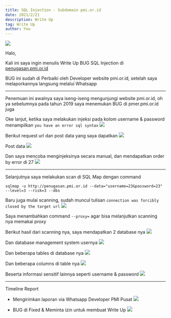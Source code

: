 ```yaml
---
title: SQL Injection - Subdomain pmi.or.id
date: 2021/2/21
description: Write Up
tag: Write Up
author: You
---
```


![](https://media.rafterday.com/files/logo-pmi.png)

Halo,

Kali ini saya ingin menulis Write Up BUG SQL Injection di [penugasan.pmi.or.id](https://penugasan.pmi.or.id)

BUG ini sudah di Perbaiki oleh Developer website pmi.or.id, setelah saya melaporkannya langsung melalui Whatsapp

___

Penemuan ini awalnya saya iseng-iseng mengunjungi website pmi.or.id, oh ya sebelumnya pada tahun 2019 saya menemukan BUG di pmer.pmi.or.id juga

Oke lanjut, ketika saya melakukan injeksi pada kolom username & password menampilkan `you have an error sql syntax`
![](https://media.rafterday.com/files/Screenshot_124.png)

Berikut request url dan post data yang saya dapatkan
![](https://media.rafterday.com/files/Screenshot_125.png)

Post data
![](https://media.rafterday.com/files/Screenshot_126.png)

Dan saya mencoba menginjeksinya secara manual, dan mendapatkan order by error di 27
![](https://media.rafterday.com/files/Screenshot_127.png)

___

Selanjutnya saya melakukan scan di SQL Map dengan command

```
sqlmap -u http://penugasan.pmi.or.id --data="username=23&password=23" --level=3 --risk=3 --dbs
```

Baru juga mulai scanning, sudah muncul tulisan `connection was forcibly closed by the target url`
![](https://media.rafterday.com/files/Screenshot_128.png)

Saya menambahkan command `--proxy=` agar bisa melanjutkan scanning nya memakai proxy

Berikut hasil dari scanning nya, saya mendapatkan 2 database nya
![](https://media.rafterday.com/files/Screenshot_130.png)

Dan database management system usernya
![](https://media.rafterday.com/files/Screenshot_131.png)

Dan beberapa tables di database nya
![](https://media.rafterday.com/files/photo_2021-02-24_00-12-17.jpg)

Dan beberapa columns di table nya
![](https://media.rafterday.com/files/photo_2021-02-24_00-17-03.jpg)

Beserta informasi sensitif lainnya seperti username & password
![](https://media.rafterday.com/files/photo_2021-02-24_00-19-19.jpg)

___

Timeline Report

- Mengirimkan laporan via Whatsapp Developer PMI Pusat
![](https://media.rafterday.com/files/Screenshot_132.png)

- BUG di Fixed & Meminta izin untuk membuat Write Up
![](https://media.rafterday.com/files/Screenshot_133.png)